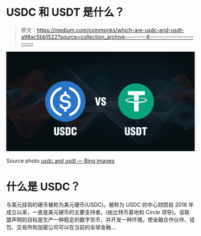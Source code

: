 # USDC 和 USDT 是什么？

> 原文：<https://medium.com/coinmonks/which-are-usdc-and-usdt-a98ac5bb1522?source=collection_archive---------6----------------------->

![](img/513f6437d355cc41fffd922b0f416932.png)

Source photo [usdc and usdt — Bing images](https://www.bing.com/images/search?view=detailV2&ccid=1yU4OJyO&id=AE540FFEB33E85C6878D6D04788D599EB88E6603&thid=OIP.1yU4OJyOXW4MdZkdSloO-gHaD5&mediaurl=https%3a%2f%2ftimestampmag.com%2fwp-content%2fuploads%2f2020%2f09%2fImage-from-iOS-2.jpg&cdnurl=https%3a%2f%2fth.bing.com%2fth%2fid%2fR.d72538389c8e5d6e0c75991d4a5a0efa%3frik%3dA2aOuJ5ZjXgEbQ%26pid%3dImgRaw%26r%3d0&exph=673&expw=1280&q=usdc+and+usdt&simid=608001042521548852&FORM=IRPRST&ck=ABDB8C458091B7AA86309B185A046DAF&selectedIndex=3&ajaxhist=0&ajaxserp=0)

# 什么是 USDC？

与美元挂钩的硬币被称为美元硬币(USDC)。被称为 USDC 的中心财团自 2018 年成立以来，一直是美元硬币的主要支持者。(由比特币基地和 Circle 领导)。该联盟声明的目标是生产一种稳定的数字货币，并开发一种环境，使金融合作伙伴、钱包、交易所和加密公司可以在当前的全球金融…